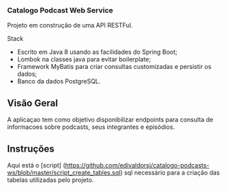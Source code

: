 ### Catalogo Podcast Web Service

Projeto em construção de uma API RESTFul.

Stack
  - Escrito em Java 8 usando as facilidades do Spring Boot;
  - Lombok na classes java para evitar boilerplate;
  - Framework MyBatis para criar consultas customizadas e persistir os dados;
  - Banco da dados PostgreSQL.

## Visão Geral

A aplicaçao tem como objetivo disponibilizar endpoints para consulta de informacoes sobre podcasts, seus integrantes e episódios.

## Instruções

Aqui está o [script] (https://github.com/edivaldorsj/catalogo-podcasts-ws/blob/master/script_create_tables.sql) sql necessário para a criação das tabelas utilizadas pelo projeto.


